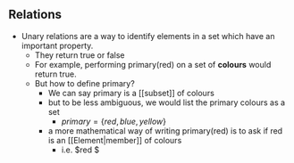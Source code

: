 ## Relations
- Unary relations are a way to identify elements in a set which have an important property.
	- They return true or false
	- For example, performing primary(red) on a set of **colours** would return true.
	- But how to define primary?
		- We can say primary is a [[subset]] of colours
		- but to be less ambiguous, we would list the primary colours as a set
			- $primary= \{red, blue, yellow\}$
		- a more mathematical way of writing primary(red) is to ask if red is an [[Element|member]] of colours
			- i.e. $red $